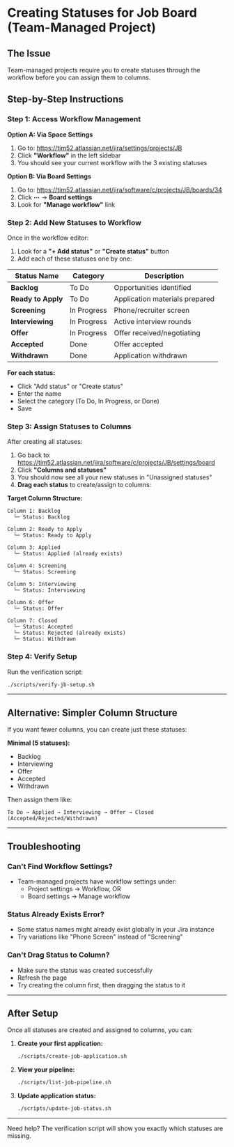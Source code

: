 # Creating Statuses for Job Board (Team-Managed Project)

## The Issue
Team-managed projects require you to create statuses through the workflow before you can assign them to columns.

## Step-by-Step Instructions

### Step 1: Access Workflow Management

**Option A: Via Space Settings**
1. Go to: https://tim52.atlassian.net/jira/settings/projects/JB
2. Click **"Workflow"** in the left sidebar
3. You should see your current workflow with the 3 existing statuses

**Option B: Via Board Settings**
1. Go to: https://tim52.atlassian.net/jira/software/c/projects/JB/boards/34
2. Click **⋯** → **Board settings**
3. Look for **"Manage workflow"** link

### Step 2: Add New Statuses to Workflow

Once in the workflow editor:

1. Look for a **"+ Add status"** or **"Create status"** button
2. Add each of these statuses one by one:

| Status Name | Category | Description |
|-------------|----------|-------------|
| **Backlog** | To Do | Opportunities identified |
| **Ready to Apply** | To Do | Application materials prepared |
| **Screening** | In Progress | Phone/recruiter screen |
| **Interviewing** | In Progress | Active interview rounds |
| **Offer** | In Progress | Offer received/negotiating |
| **Accepted** | Done | Offer accepted |
| **Withdrawn** | Done | Application withdrawn |

**For each status:**
- Click "Add status" or "Create status"
- Enter the name
- Select the category (To Do, In Progress, or Done)
- Save

### Step 3: Assign Statuses to Columns

After creating all statuses:

1. Go back to: https://tim52.atlassian.net/jira/software/c/projects/JB/settings/board
2. Click **"Columns and statuses"**
3. You should now see all your new statuses in "Unassigned statuses"
4. **Drag each status** to create/assign to columns:

**Target Column Structure:**

```
Column 1: Backlog
  └─ Status: Backlog

Column 2: Ready to Apply
  └─ Status: Ready to Apply

Column 3: Applied
  └─ Status: Applied (already exists)

Column 4: Screening
  └─ Status: Screening

Column 5: Interviewing
  └─ Status: Interviewing

Column 6: Offer
  └─ Status: Offer

Column 7: Closed
  └─ Status: Accepted
  └─ Status: Rejected (already exists)
  └─ Status: Withdrawn
```

### Step 4: Verify Setup

Run the verification script:
```bash
./scripts/verify-jb-setup.sh
```

---

## Alternative: Simpler Column Structure

If you want fewer columns, you can create just these statuses:

**Minimal (5 statuses):**
- Backlog
- Interviewing
- Offer
- Accepted
- Withdrawn

Then assign them like:
```
To Do → Applied → Interviewing → Offer → Closed (Accepted/Rejected/Withdrawn)
```

---

## Troubleshooting

### Can't Find Workflow Settings?
- Team-managed projects have workflow settings under:
  - Project settings → Workflow, OR
  - Board settings → Manage workflow

### Status Already Exists Error?
- Some status names might already exist globally in your Jira instance
- Try variations like "Phone Screen" instead of "Screening"

### Can't Drag Status to Column?
- Make sure the status was created successfully
- Refresh the page
- Try creating the column first, then dragging the status to it

---

## After Setup

Once all statuses are created and assigned to columns, you can:

1. **Create your first application:**
   ```bash
   ./scripts/create-job-application.sh
   ```

2. **View your pipeline:**
   ```bash
   ./scripts/list-job-pipeline.sh
   ```

3. **Update application status:**
   ```bash
   ./scripts/update-job-status.sh
   ```

---

Need help? The verification script will show you exactly which statuses are missing.
